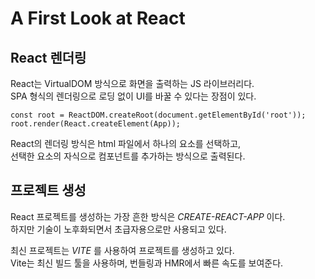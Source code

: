 # A First Look at React

## React 렌더링

React는 VirtualDOM 방식으로 화면을 출력하는 JS 라이브러리다.  
SPA 형식의 렌더링으로 로딩 없이 UI를 바꿀 수 있다는 장점이 있다.

```
const root = ReactDOM.createRoot(document.getElementById('root'));
root.render(React.createElement(App));
```

React의 렌더링 방식은 html 파일에서 하나의 요소를 선택하고,  
선택한 요소의 자식으로 컴포넌트를 추가하는 방식으로 출력된다.

## 프로젝트 생성

React 프로젝트를 생성하는 가장 흔한 방식은 _CREATE-REACT-APP_ 이다.  
하지만 기술이 노후화되면서 초급자용으로만 사용되고 있다.

최신 프로젝트는 _VITE_ 를 사용하여 프로젝트를 생성하고 있다.  
Vite는 최신 빌드 툴을 사용하며, 번들링과 HMR에서 빠른 속도를 보여준다.
